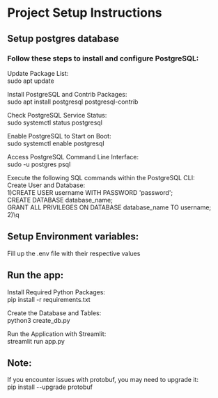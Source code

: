 # Project Setup Instructions

## Setup postgres database  
### Follow these steps to install and configure PostgreSQL:  

Update Package List:    
sudo apt update  

Install PostgreSQL and Contrib Packages:    
sudo apt install postgresql postgresql-contrib  

Check PostgreSQL Service Status:    
sudo systemctl status postgresql  

Enable PostgreSQL to Start on Boot:     
sudo systemctl enable postgresql  

Access PostgreSQL Command Line Interface:    
sudo -u postgres psql  

Execute the following SQL commands within the PostgreSQL CLI:  
Create User and Database:  
1)CREATE USER username WITH PASSWORD 'password';  
CREATE DATABASE database_name;  
GRANT ALL PRIVILEGES ON DATABASE database_name TO username;  
2)\q  

## Setup Environment variables:  
Fill up the .env file with their respective values

##  Run the app:  

Install Required Python Packages:  
pip install -r requirements.txt  

Create the Database and Tables:    
python3 create_db.py  

Run the Application with Streamlit:    
streamlit run app.py  

## Note:  
If you encounter issues with protobuf, you may need to upgrade it:  
pip install --upgrade protobuf  